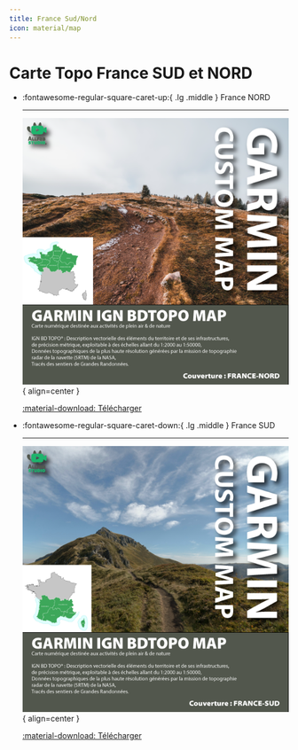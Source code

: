```yaml
---
title: France Sud/Nord
icon: material/map
---
```


# Carte Topo France SUD et NORD

<div class="grid cards" markdown>

-   :fontawesome-regular-square-caret-up:{ .lg .middle } France NORD

    ---

    ![GARMIN IGN BDTOPO FRANCE Nord](../../assets/images/downloads/france/GARMIN_IGN_BDTOPO_FRANCE_NORD.png){ align=center }

    [:material-download: Télécharger](#)

-   :fontawesome-regular-square-caret-down:{ .lg .middle } France SUD

    ---

    ![GARMIN IGN BDTOPO FRANCE Sud](../../assets/images/downloads/france/GARMIN_IGN_BDTOPO_FRANCE_SUD.png){ align=center }

    [:material-download: Télécharger](#)

</div>